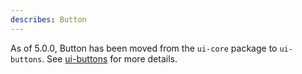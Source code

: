 ```yaml
---
describes: Button
---
```


As of 5.0.0, Button has been moved from the `ui-core` package to `ui-buttons`.
See [ui-buttons](#ui-buttons) for more details.
